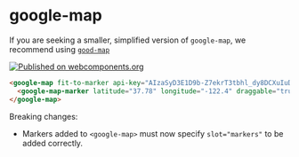 google-map
==========

If you are seeking a smaller, simplified version of `google-map`, we recommend using
[`good-map`](https://www.webcomponents.org/element/keanulee/good-map)


[![Published on webcomponents.org](https://img.shields.io/badge/webcomponents.org-published-blue.svg)](https://beta.webcomponents.org/element/GoogleWebComponents/google-map)

<!---
```
<custom-element-demo>
  <template>
    <script src="../webcomponentsjs/webcomponents-lite.min.js"></script>
    <link rel="import" href="google-map.html">
    <style>
      google-map {
        height: 300px;
      }
    </style>
    <next-code-block></next-code-block>
  </template>
</custom-element-demo>
```
-->
```html
<google-map fit-to-marker api-key="AIzaSyD3E1D9b-Z7ekrT3tbhl_dy8DCXuIuDDRc">
  <google-map-marker latitude="37.78" longitude="-122.4" draggable="true"></google-map-marker>
</google-map>
```

Breaking changes:
 * Markers added to `<google-map>` must now specify `slot="markers"` to be added correctly.
